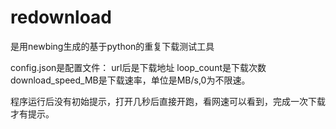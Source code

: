 # redownload
是用newbing生成的基于python的重复下载测试工具

config.json是配置文件：
url后是下载地址
loop_count是下载次数
download_speed_MB是下载速率，单位是MB/s,0为不限速。

程序运行后没有初始提示，打开几秒后直接开跑，看网速可以看到，完成一次下载才有提示。
